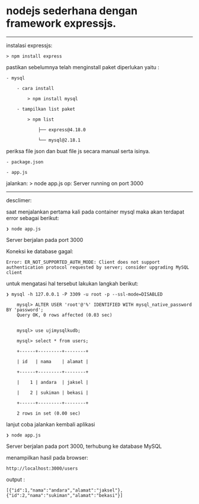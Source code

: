 # nodejs sederhana dengan framework expressjs.

---

instalasi expressjs:

    > npm install express


pastikan sebelumnya telah menginstall paket diperlukan yaitu :

    - mysql

        - cara install

            > npm install mysql

        - tampilkan list paket

            > npm list

                ├── express@4.18.0

                └── mysql@2.18.1


periksa file json dan buat file js secara manual serta isinya.

    - package.json

    - app.js



jalankan:
    > node app.js
        op:
        Server running on port 3000


---



desclimer:

saat menjalankan pertama kali pada container mysql maka akan terdapat error sebagai berikut:

    ❯ node app.js




Server berjalan pada port 3000

Koneksi ke database gagal:  

    Error: ER_NOT_SUPPORTED_AUTH_MODE: Client does not support authentication protocol requested by server; consider upgrading MySQL client


untuk mengatasi hal tersebut lakukan langkah berikut:

    ❯ mysql -h 127.0.0.1 -P 3309 -u root -p --ssl-mode=DISABLED

        mysql> ALTER USER 'root'@'%' IDENTIFIED WITH mysql_native_password BY 'password';
        Query OK, 0 rows affected (0.03 sec)


        mysql> use ujimysqlkudb;

        mysql> select * from users;

        +------+---------+--------+

        | id   | nama    | alamat |

        +------+---------+--------+

        |    1 | andara  | jaksel |

        |    2 | sukiman | bekasi |

        +------+---------+--------+

        2 rows in set (0.00 sec)




lanjut coba jalankan kembali aplikasi

    ❯ node app.js

Server berjalan pada port 3000, terhubung ke database MySQL




menampilkan hasil pada browser:

    http://localhost:3000/users



output :

    [{"id":1,"nama":"andara","alamat":"jaksel"},{"id":2,"nama":"sukiman","alamat":"bekasi"}]

